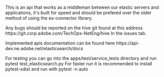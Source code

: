 <p>
This is an api that works as a middleman between our elastic servers and applications,
it's built for speed and should be prefered over the older method of using the es-connector
library.
</p>

<p>
Any bugs should be reported on the hive git found at this address https://git.corp.adobe.com/TechOps-NetEng/hive
In the issues tab.
</p>

<p>
Implemented apis documentation can be found here
https://api-dev.ne.adobe.net/elasticsearch/docs
</p>
<p>
For testing you can go into the apps/test/service_tests directory and run pytest test_elasticsearch.py
For faster run it is recommended to install pytest-xdist and run with pytest -n auto
</p>